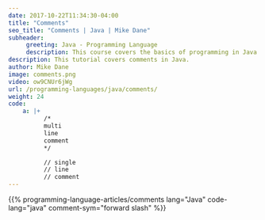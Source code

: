 ```yaml
---
date: 2017-10-22T11:34:30-04:00
title: "Comments"
seo_title: "Comments | Java | Mike Dane"
subheader:
     greeting: Java - Programming Language
     description: This course covers the basics of programming in Java. Work your way through the videos/articles and I'll teach you everything you need to know to start your programming journey!
description: This tutorial covers comments in Java.
author: Mike Dane
image: comments.png
video: ow9CNUr6jWg
url: /programming-languages/java/comments/
weight: 24
code:
    a: |+
          /*
          multi
          line
          comment
          */

          // single
          // line
          // comment
---
```


{{% programming-language-articles/comments lang="Java" code-lang="java" comment-sym="forward slash" %}}
